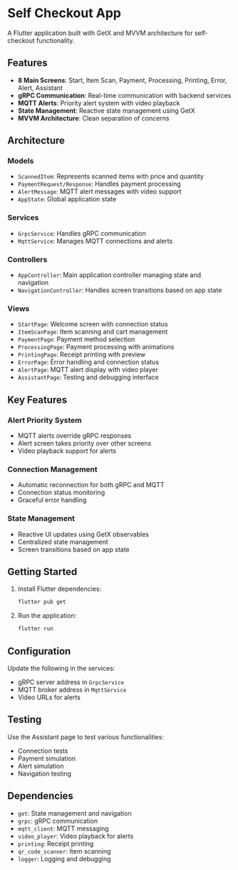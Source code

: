 # Self Checkout App

A Flutter application built with GetX and MVVM architecture for self-checkout functionality.

## Features

- **8 Main Screens**: Start, Item Scan, Payment, Processing, Printing, Error, Alert, Assistant
- **gRPC Communication**: Real-time communication with backend services
- **MQTT Alerts**: Priority alert system with video playback
- **State Management**: Reactive state management using GetX
- **MVVM Architecture**: Clean separation of concerns

## Architecture

### Models
- `ScannedItem`: Represents scanned items with price and quantity
- `PaymentRequest/Response`: Handles payment processing
- `AlertMessage`: MQTT alert messages with video support
- `AppState`: Global application state

### Services
- `GrpcService`: Handles gRPC communication
- `MqttService`: Manages MQTT connections and alerts

### Controllers
- `AppController`: Main application controller managing state and navigation
- `NavigationController`: Handles screen transitions based on app state

### Views
- `StartPage`: Welcome screen with connection status
- `ItemScanPage`: Item scanning and cart management
- `PaymentPage`: Payment method selection
- `ProcessingPage`: Payment processing with animations
- `PrintingPage`: Receipt printing with preview
- `ErrorPage`: Error handling and connection status
- `AlertPage`: MQTT alert display with video player
- `AssistantPage`: Testing and debugging interface

## Key Features

### Alert Priority System
- MQTT alerts override gRPC responses
- Alert screen takes priority over other screens
- Video playback support for alerts

### Connection Management
- Automatic reconnection for both gRPC and MQTT
- Connection status monitoring
- Graceful error handling

### State Management
- Reactive UI updates using GetX observables
- Centralized state management
- Screen transitions based on app state

## Getting Started

1. Install Flutter dependencies:
   ```bash
   flutter pub get
   ```

2. Run the application:
   ```bash
   flutter run
   ```

## Configuration

Update the following in the services:
- gRPC server address in `GrpcService`
- MQTT broker address in `MqttService`
- Video URLs for alerts

## Testing

Use the Assistant page to test various functionalities:
- Connection tests
- Payment simulation
- Alert simulation
- Navigation testing

## Dependencies

- `get`: State management and navigation
- `grpc`: gRPC communication
- `mqtt_client`: MQTT messaging
- `video_player`: Video playback for alerts
- `printing`: Receipt printing
- `qr_code_scanner`: Item scanning
- `logger`: Logging and debugging
